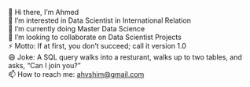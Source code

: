 👋 Hi there, I’m Ahmed\
👀 I’m interested in Data Scientist in International Relation\
🌱 I’m currently doing Master Data Science\
💞️ I’m looking to collaborate on Data Scientist Projects\
⚡ Motto: If at first, you don’t succeed; call it version 1.0\
😄 Joke: A SQL query walks into a resturant, walks up to two tables, and asks, “Can I join you?”\
📫 How to reach me: ahvshim@gmail.com
<!--
**ahvshim/ahvshim** is a ✨ _special_ ✨ repository because its `README.md` (this file) appears on your GitHub profile.

Here are some ideas to get you started:

- 🔭 I’m currently working on ...
- 🌱 I’m currently learning ...
- 👯 I’m looking to collaborate on ...
- 🤔 I’m looking for help with ...
- 💬 Ask me about ...
- 📫 How to reach me: ...
- 😄 Pronouns: ...
- ⚡ Fun fact: ...
-->
